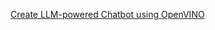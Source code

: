 [Create LLM-powered Chatbot using OpenVINO](https://github.com/openvinotoolkit/openvino_notebooks/tree/main/notebooks/254-llm-chatbot)
